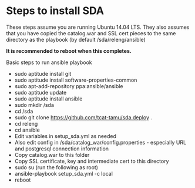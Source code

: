 Steps to install SDA
====================

These steps assume you are running Ubuntu 14.04 LTS.
They also assumes that you have copied the catalog.war and SSL cert pieces to the same directory as the playbook (by default /sda/releng/ansible)

**It is recommended to reboot when this completes.**

Basic steps to run ansible playbook

* sudo aptitude install git
* sudo aptitude install software-properties-common
* sudo apt-add-repository ppa:ansible/ansible
* sudo aptitude update
* sudo aptitude install ansible
* sudo mkdir /sda
* cd /sda
* sudo git clone https://github.com/tcat-tamu/sda.deploy .
* cd releng
* cd ansible
* Edit variables in setup_sda.yml as needed
* Also edit config in /sda/catalog_war/config.properties - especially URL and postgresql connection information
* Copy catalog.war to this folder
* Copy SSL certificate, key and intermediate cert to this directory
* sudo su (run the following as root)
* ansible-playbook setup_sda.yml -c local
* reboot

